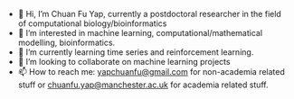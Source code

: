 - 👋 Hi, I’m Chuan Fu Yap, currently a postdoctoral researcher in the field of computational biology/bioinformatics
- 👀 I’m interested in machine learning, computational/mathematical modelling, bioinformatics.
- 🌱 I’m currently learning time series and reinforcement learning.
- 💞️ I’m looking to collaborate on machine learning projects
- 📫 How to reach me: yapchuanfu@gmail.com for non-academia related stuff or chuanfu.yap@manchester.ac.uk for academia related stuff.

<!---
chuanfuyap/chuanfuyap is a ✨ special ✨ repository because its `README.md` (this file) appears on your GitHub profile.
You can click the Preview link to take a look at your changes.
--->
